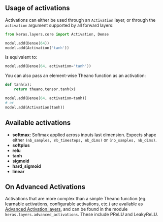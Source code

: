 
## Usage of activations

Activations can either be used through an `Activation` layer, or through the `activation` argument supported by all forward layers:

```python
from keras.layers.core import Activation, Dense

model.add(Dense(64))
model.add(Activation('tanh'))
```
is equivalent to:
```python
model.add(Dense(64, activation='tanh'))
```

You can also pass an element-wise Theano function as an activation:

```python
def tanh(x):
    return theano.tensor.tanh(x)

model.add(Dense(64, activation=tanh))
# or
model.add(Activation(tanh))
```

## Available activations

- __softmax__: Softmax applied across inputs last dimension. Expects shape either `(nb_samples, nb_timesteps, nb_dims)` or `(nb_samples, nb_dims)`.
- __softplus__
- __relu__
- __tanh__
- __sigmoid__
- __hard_sigmoid__
- __linear__

## On Advanced Activations

Activations that are more complex than a simple Theano function (eg. learnable activations, configurable activations, etc.) are available as [Advanced Activation layers](layers/advanced_activations.md), and can be found in the module `keras.layers.advanced_activations`. These include PReLU and LeakyReLU.
